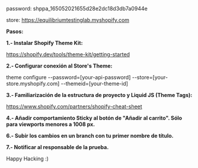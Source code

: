 password: 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

store: https://equilibriumtestinglab.myshopify.com

**Pasos:**

**1.- Instalar Shopify Theme Kit:**

https://shopify.dev/tools/theme-kit/getting-started

**2.- Configurar conexión al Store's Theme:**

theme configure --password=[your-api-password] --store=[your-store.myshopify.com] --themeid=[your-theme-id]

**3.- Familiarización de la estructura de proyecto y Liquid JS (Theme Tags):**

https://www.shopify.com/partners/shopify-cheat-sheet

**4.- Añadir comportamiento Sticky al botón de "Añadir al carrito". Sólo para viewports menores a 1008 px.**

**6.- Subir los cambios en un branch con tu primer nombre de título.**

**7.- Notificar al responsable de la prueba.**

Happy Hacking :) 
